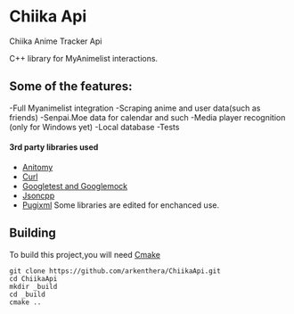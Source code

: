 # Chiika Api
Chiika Anime Tracker Api

C++ library for MyAnimelist interactions.

## Some of the features:
-Full Myanimelist integration
-Scraping anime and user data(such as friends)
-Senpai.Moe data for calendar and such
-Media player recognition (only for Windows yet)
-Local database
-Tests

#### 3rd party libraries used
- [Anitomy](https://github.com/arkenthera/anitomy)
- [Curl](https://github.com/bagder/curl)
- [Googletest and Googlemock](https://github.com/google/googletest)
- [Jsoncpp](https://github.com/arkenthera/jsoncpp)
- [Pugixml](https://github.com/arkenthera/jsoncpp)
Some libraries are edited for enchanced use.

## Building

To build this project,you will need [Cmake](https://cmake.org/)

```
git clone https://github.com/arkenthera/ChiikaApi.git
cd ChiikaApi
mkdir _build
cd _build
cmake .. 
```


